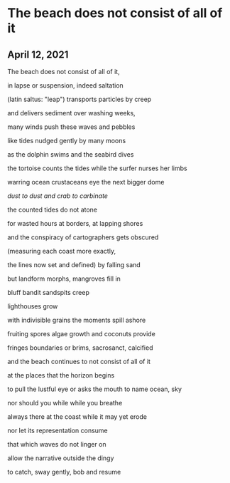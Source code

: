# The beach does not consist of all of it
## April 12, 2021

The beach does not consist of all of it,

in lapse or suspension, indeed saltation

(latin saltus: "leap") transports particles by creep

and delivers sediment over washing weeks,

many winds push these waves and pebbles

like tides nudged gently by many moons

as the dolphin swims and the seabird dives

the tortoise counts the tides while the surfer nurses her limbs

warring ocean crustaceans eye the next bigger dome

<i>dust to dust and crab to carbinate</i>

the counted tides do not atone

for wasted hours at borders, at lapping shores

and the conspiracy of cartographers gets obscured

(measuring each coast more exactly,

the lines now set and defined)    by falling sand

but landform morphs, mangroves fill in

bluff bandit sandspits creep 

lighthouses grow

with indivisible grains the moments spill ashore

fruiting spores algae growth and coconuts provide

fringes boundaries or brims, sacrosanct, calcified

and the beach continues to not consist of all of it

at the places that the horizon begins 

to pull the lustful eye or asks the mouth to name ocean, sky

nor should you while while you breathe

always there at the coast while it may yet erode

nor let its representation consume 

that which waves do not linger on

allow the narrative outside the dingy

to catch, sway gently, bob and resume
